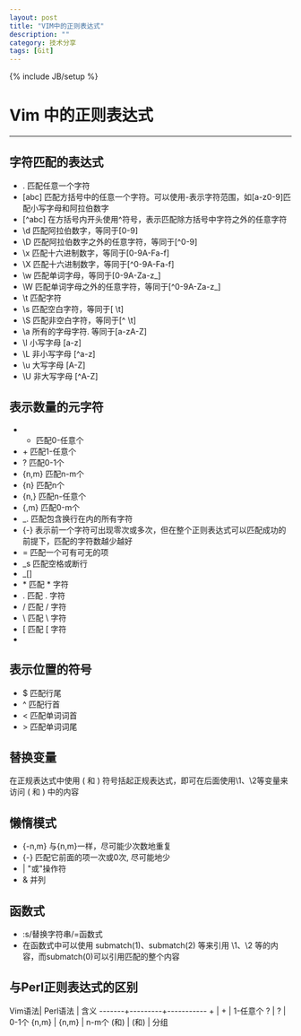 ```yaml
---
layout: post
title: "VIM中的正则表达式"
description: ""
category: 技术分享
tags: [Git]
---
```


{% include JB/setup %}

# Vim 中的正则表达式
---------------------------------------

## 字符匹配的表达式

- .	匹配任意一个字符
- [abc]	匹配方括号中的任意一个字符。可以使用-表示字符范围，如[a-z0-9]匹配小写字母和阿拉伯数字
- \[^abc\]	在方括号内开头使用^符号，表示匹配除方括号中字符之外的任意字符
- \d	匹配阿拉伯数字，等同于[0-9]
- \D	匹配阿拉伯数字之外的任意字符，等同于\[^0-9\]
- \x	匹配十六进制数字，等同于[0-9A-Fa-f]
- \X	匹配十六进制数字，等同于[^0-9A-Fa-f]
- \w	匹配单词字母，等同于[0-9A-Za-z_]
- \W	匹配单词字母之外的任意字符，等同于[^0-9A-Za-z_]
- \t	匹配<TAB>字符
- \s	匹配空白字符，等同于[ \t]
- \S	匹配非空白字符，等同于[^ \t]
- \a	所有的字母字符. 等同于[a-zA-Z]
- \l	小写字母 [a-z]
- \L	非小写字母 [^a-z]
- \u	大写字母 [A-Z]
- \U	非大写字母 [^A-Z]


## 表示数量的元字符

- * 匹配0-任意个
- \+ 匹配1-任意个
- \? 匹配0-1个
- \{n,m} 匹配n-m个
- \{n} 匹配n个
- \{n,} 匹配n-任意个
- \{,m} 匹配0-m个
- \_. 匹配包含换行在内的所有字符
- \{-} 表示前一个字符可出现零次或多次，但在整个正则表达式可以匹配成功的前提下，匹配的字符数越少越好
- \= 匹配一个可有可无的项
- \_s 匹配空格或断行
- \_[]
- \* 匹配 * 字符
- \. 匹配 . 字符
- \/ 匹配 / 字符
- \\ 匹配 \ 字符
- \[ 匹配 [ 字符
- 

## 表示位置的符号

- $ 匹配行尾
- ^ 匹配行首
- \< 匹配单词词首
- \> 匹配单词词尾

## 替换变量

在正规表达式中使用 \( 和 \) 符号括起正规表达式，即可在后面使用\1、\2等变量来访问 \( 和 \) 中的内容

## 懒惰模式

- \{-n,m} 与\{n,m}一样，尽可能少次数地重复
- \{-} 匹配它前面的项一次或0次, 尽可能地少
- \| "或"操作符
- \& 并列
 
## 函数式

- :s/替换字符串/\=函数式
- 在函数式中可以使用 submatch(1)、submatch(2) 等来引用 \1、\2 等的内容，而submatch(0)可以引用匹配的整个内容


## 与Perl正则表达式的区别
 
Vim语法| Perl语法 | 含义
-------+---------+-----------
\+     |  +      | 1-任意个
\?     | ?       | 0-1个
\{n,m} |  {n,m}  |  n-m个
\(和\) | (和)    | 分组

